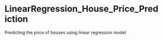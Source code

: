 # LinearRegression_House_Price_Prediction
Predicting the price of houses using linear regression model
